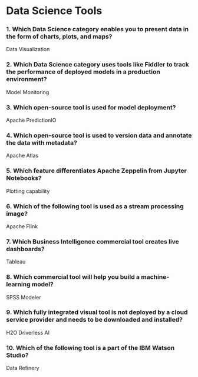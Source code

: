# Data Science Tools

### 1. Which Data Science category enables you to present data in the form of charts, plots, and maps?

Data Visualization


### 2. Which Data Science category uses tools like Fiddler to track the performance of deployed models in a production environment?

Model Monitoring

### 3. Which open-source tool is used for model deployment?

Apache PredictionIO

### 4. Which open-source tool is used to version data and annotate the data with metadata?

Apache Atlas

### 5. Which feature differentiates Apache Zeppelin from Jupyter Notebooks?

Plotting capability

### 6. Which of the following tool is used as a stream processing image?

Apache Flink 

### 7. Which Business Intelligence commercial tool creates live dashboards?

Tableau

### 8. Which commercial tool will help you build a machine-learning model?

SPSS Modeler

### 9. Which fully integrated visual tool is not deployed by a cloud service provider and needs to be downloaded and installed?

H2O Driverless AI

### 10. Which of the following tool is a part of the IBM Watson Studio?

Data Refinery
